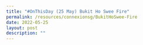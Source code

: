 ```yaml
---
title: "#OnThisDay (25 May) Bukit Ho Swee Fire"
permalink: /resources/connexionsg/BukitHoSwee-Fire
date: 2022-05-25
layout: post
description: ""
---
```


